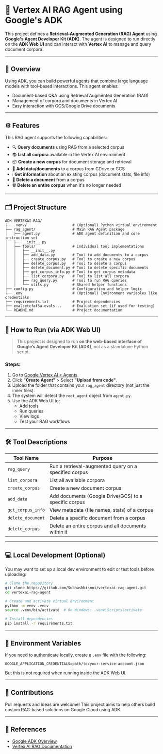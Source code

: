 # 🧠 Vertex AI RAG Agent using Google's ADK

This project defines a **Retrieval-Augmented Generation (RAG) Agent** using **Google's Agent Developer Kit (ADK)**. The agent is designed to run directly on the **ADK Web UI** and can interact with **Vertex AI** to manage and query document corpora.

---

## 🌟 Overview

Using ADK, you can build powerful agents that combine large language models with tool-based interactions. This agent enables:
- Document-based Q&A using Retrieval Augmented Generation (RAG)
- Management of corpora and documents in Vertex AI
- Easy interaction with GCS/Google Drive documents

---

## ⚙️ Features

This RAG agent supports the following capabilities:
- 🔍 **Query documents** using RAG from a selected corpus
- 📚 **List all corpora** available in the Vertex AI environment
- 📦 **Create a new corpus** for document storage and retrieval
- 📄 **Add data/documents** to a corpus from GDrive or GCS
- ℹ️ **Get information** about an existing corpus (document stats, file info)
- 🧹 **Delete a document** from a corpus
- 🗑️ **Delete an entire corpus** when it's no longer needed

---

## 🗂️ Project Structure

```text
ADK-VERTEXAI-RAG/
├── .venv/                     # (Optional) Python virtual environment
├── rag_agent/                 # Main RAG Agent package
│   ├── agent.py               # ADK agent definition and core instruction set
│   ├── __init__.py
│   ├── tools/                 # Individual tool implementations
│   │   ├── __init__.py
│   │   ├── add_data.py        # Tool to add documents to a corpus
│   │   ├── create_corpus.py   # Tool to create a new corpus
│   │   ├── delete_corpus.py   # Tool to delete a corpus
│   │   ├── delete_document.py # Tool to delete specific documents
│   │   ├── get_corpus_info.py # Tool to get corpus metadata
│   │   ├── list_corpora.py    # Tool to list all corpora
│   │   ├── rag_query.py       # Tool to run RAG queries
│   │   └── utils.py           # Shared helper functions
├── config.py                  # Configuration and helper logic
├── .env                       # (Optional) Environment variables like credentials
├── requirements.txt           # Project dependencies
├── evalsetcfaf5a.evals...     # Evaluation set (if used for testing)
└── README.md                  # Project documentation
```

---

## 🚀 How to Run (via ADK Web UI)

> This project is designed to run **on the web-based interface of Google’s Agent Developer Kit (ADK)**, not as a standalone Python script.

### Steps:
1. Go to [Google Vertex AI > Agents](https://console.cloud.google.com/vertex-ai/agents).
2. Click **"Create Agent"** > Select **"Upload from code"**.
3. Upload the folder that contains your `rag_agent` directory (not just the inner files).
4. The system will detect the `root_agent` object from `agent.py`.
5. Use the ADK Web UI to:
   - Add tools
   - Run queries
   - View logs
   - Test your RAG workflows

---

## 🛠️ Tool Descriptions

| Tool Name           | Purpose                                                      |
|---------------------|--------------------------------------------------------------|
| `rag_query`         | Run a retrieval-augmented query on a specified corpus        |
| `list_corpora`      | List all available corpora                                   |
| `create_corpus`     | Create a new document corpus                                 |
| `add_data`          | Add documents (Google Drive/GCS) to a specific corpus        |
| `get_corpus_info`   | View metadata (file names, stats) of a corpus                |
| `delete_document`   | Delete a specific document from a corpus                     |
| `delete_corpus`     | Delete an entire corpus and all documents within it          |

---

## 💻 Local Development (Optional)

You may want to set up a local dev environment to edit or test tools before uploading:

```bash
# Clone the repository
git clone https://github.com/Subhashbisnoi/vertexai-rag-agent.git
cd vertexai-rag-agent

# Create and activate virtual environment
python -m venv .venv
source .venv/bin/activate  # On Windows: .venv\Scripts\activate

# Install dependencies
pip install -r requirements.txt
```

---

## 🔐 Environment Variables

If you need to authenticate locally, create a `.env` file with the following:

```env
GOOGLE_APPLICATION_CREDENTIALS=path/to/your-service-account.json
```

But this is not required when running inside the ADK Web UI.

---

## 🤝 Contributions

Pull requests and ideas are welcome! This project aims to help others build custom RAG-based solutions on Google Cloud using ADK.

---

## 🔗 References

- [Google ADK Overview](https://cloud.google.com/vertex-ai/docs/agents/overview)
- [Vertex AI RAG Documentation](https://cloud.google.com/vertex-ai/docs/generative-ai/agents/use-retrieval)
